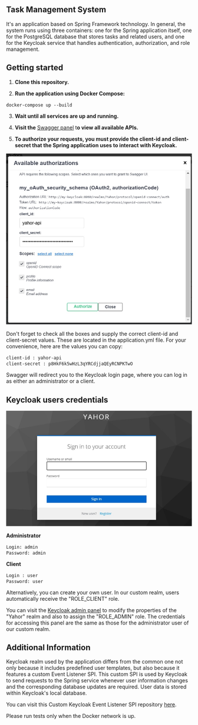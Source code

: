 ## Task Management System
It's an application based on Spring Framework technology. In general, the system runs using three containers: one for the Spring application itself, one for the PostgreSQL database that stores tasks and related users, and one for the Keycloak service that handles authentication, authorization, and role management.

## Getting started
1.  **Clone this repository.**

2. **Run the application using Docker Compose:**

```
docker-compose up --build
```

3. **Wait until all services are up and running.**

4. **Visit the** [Swagger panel](http://localhost:8081/swagger-ui/index.html#/ "Swagger panel") t**o view all available APIs.**
5. **To authorize your requests, you must provide the client-id and client-secret that the Spring application uses to interact with Keycloak.**

![Swagger Oauth parameters](https://github.com/yeargor/TaskManagementSystem/blob/57fc16b91d51261090e3550d88c01a2e9ebf2953/readme-images/screen1.jpg)

Don't forget to check all the boxes and supply the correct client-id and client-secret values. These are located in the application.yml file. For your convenience, here are the values you can copy:
```
client-id : yahor-api
client-secret : p8HkF6k5wHzL3qYRCdjjaQEyRCNPKTwO
```

Swagger will redirect you to the Keycloak login page, where you can log in as either an administrator or a client.
## Keycloak users credentials

![Keycloak login page](https://github.com/yeargor/TaskManagementSystem/blob/57fc16b91d51261090e3550d88c01a2e9ebf2953/readme-images/screen2.jpg)

**Administrator**
```
Login: admin
Password: admin
```
**Client**
```
Login : user
Password: user
```
Alternatively, you can create your own user. In our custom realm, users automatically receive the "ROLE_CLIENT" role.

You can visit the [Keycloak admin panel](http://localhost:8080 "Keycloak admin panel")  to modify the properties of the "Yahor" realm and also to assign the "ROLE_ADMIN" role. The credentials for accessing this panel are the same as those for the administrator user of our custom realm.

## Additional Information
Keycloak realm used by the application differs from the common one not only because it includes predefined user templates, but also because it features a custom Event Listener SPI. This custom SPI is used by Keycloak to send requests to the Spring service whenever user information changes and the corresponding database updates are required. User data is stored within Keycloak's local database.

You can visit this Custom Keycloak Event Listener SPI repository [here](https://github.com/yeargor/CustomKeycloakEventListenerSPI/blob/main/src/main/java/org/yeagor/auth/provider/CustomEventListenerProviderFactory.java "here").

Please run tests only when the Docker network is up.
